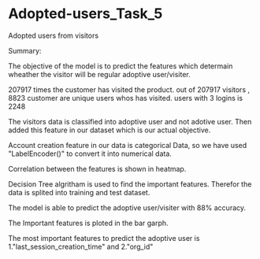 # Adopted-users_Task_5
Adopted users from visitors

Summary:

The objective of the model is to predict the features which determain wheather the visitor will be regular adoptive user/visiter.

207917 times the customer has visited the product. out of 207917 visitors , 8823 customer are unique users whos has visited. users with 3 logins is 2248

The visitors data is classified into adoptive user and not adotive user. Then added this feature in our dataset which is our actual objective.

Account creation feature in our data is categorical Data, so we have used "LabelEncoder()" to convert it into numerical data.

Correlation between the features is shown in heatmap.

Decision Tree algritham is used to find the important features. Therefor the data is splited into training and test dataset.

The model is able to predict the adoptive user/visiter with 88% accuracy.

The Important features is ploted in the bar garph.

The most important features to predict the adoptive user is 1."last_session_creation_time" and 2."org_id"

